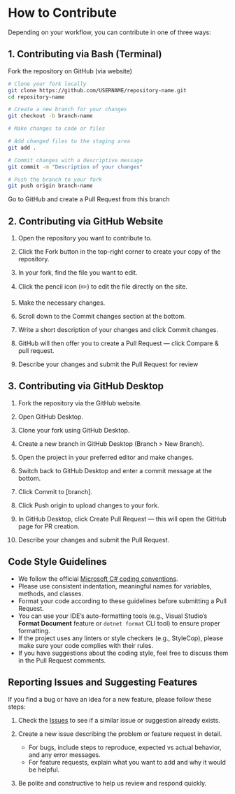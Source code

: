 # How to Contribute

Depending on your workflow, you can contribute in one of three ways:

## 1. Contributing via Bash (Terminal)

  Fork the repository on GitHub (via website)
  
```bash
# Clone your fork locally
git clone https://github.com/USERNAME/repository-name.git
cd repository-name

# Create a new branch for your changes
git checkout -b branch-name

# Make changes to code or files

# Add changed files to the staging area
git add .

# Commit changes with a descriptive message
git commit -m "Description of your changes"

# Push the branch to your fork
git push origin branch-name
```

  Go to GitHub and create a Pull Request from this branch

## 2. Contributing via GitHub Website

  1. Open the repository you want to contribute to.

  2. Click the Fork button in the top-right corner to create your copy of the repository.

  3. In your fork, find the file you want to edit.

  4. Click the pencil icon (✏️) to edit the file directly on the site.

  5. Make the necessary changes.

  6. Scroll down to the Commit changes section at the bottom.

  7. Write a short description of your changes and click Commit changes.

  8. GitHub will then offer you to create a Pull Request — click Compare & pull request.

  9. Describe your changes and submit the Pull Request for review

## 3. Contributing via GitHub Desktop

  1. Fork the repository via the GitHub website.

  2. Open GitHub Desktop.

  3. Clone your fork using GitHub Desktop.

  4. Create a new branch in GitHub Desktop (Branch > New Branch).

  5. Open the project in your preferred editor and make changes.

  6. Switch back to GitHub Desktop and enter a commit message at the bottom.

  7. Click Commit to [branch].

  8. Click Push origin to upload changes to your fork.

  9. In GitHub Desktop, click Create Pull Request — this will open the GitHub page for PR creation.

  10. Describe your changes and submit the Pull Request.

## Code Style Guidelines

- We follow the official [Microsoft C# coding conventions](https://learn.microsoft.com/en-us/dotnet/csharp/fundamentals/coding-style/coding-conventions).
- Please use consistent indentation, meaningful names for variables, methods, and classes.
- Format your code according to these guidelines before submitting a Pull Request.
- You can use your IDE’s auto-formatting tools (e.g., Visual Studio’s **Format Document** feature or `dotnet format` CLI tool) to ensure proper formatting.
- If the project uses any linters or style checkers (e.g., StyleCop), please make sure your code complies with their rules.
- If you have suggestions about the coding style, feel free to discuss them in the Pull Request comments.

## Reporting Issues and Suggesting Features

If you find a bug or have an idea for a new feature, please follow these steps:

1. Check the [Issues](https://github.com/Habits_Builder/issues) to see if a similar issue or suggestion already exists.

2. Create a new issue describing the problem or feature request in detail.  
   - For bugs, include steps to reproduce, expected vs actual behavior, and any error messages.  
   - For feature requests, explain what you want to add and why it would be helpful.

3. Be polite and constructive to help us review and respond quickly.


